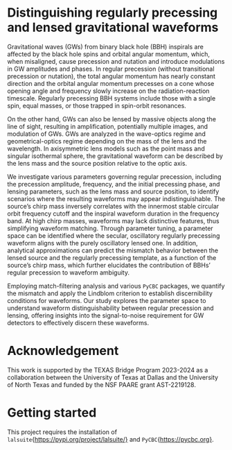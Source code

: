 # Distinguishing regularly precessing and lensed gravitational waveforms

Gravitational waves (GWs) from binary black hole (BBH) inspirals are affected by the black hole spins and orbital angular momentum, which, when misaligned, cause precession and nutation and introduce modulations in GW amplitudes and phases. In regular precession (without transitional precession or nutation), the total angular momentum has nearly constant direction and the orbital angular momentum precesses on a cone whose opening angle and frequency slowly increase on the radiation-reaction timescale. Regularly precessing BBH systems include those with a single spin, equal masses, or those trapped in spin-orbit resonances.

On the other hand, GWs can also be lensed by massive objects along the line of sight, resulting in amplification, potentially multiple images, and modulation of GWs. GWs are analyzed in the wave-optics regime and geometrical-optics regime depending on the mass of the lens and the wavelength. In axisymmetric lens models such as the point mass and singular isothermal sphere, the gravitational waveform can be described by the lens mass and the source position relative to the optic axis.

We investigate various parameters governing regular precession, including the precession amplitude, frequency, and the initial precessing phase, and lensing parameters, such as the lens mass and source position, to identify scenarios where the resulting waveforms may appear indistinguishable. The source’s chirp mass inversely correlates with the innermost stable circular orbit frequency cutoff and the inspiral waveform duration in the frequency band. At high chirp masses, waveforms may lack distinctive features, thus simplifying waveform matching. Through parameter tuning, a parameter space can be identified where the secular, oscillatory regularly precessing waveform aligns with the purely oscillatory lensed one. In addition, analytical approximations can predict the mismatch behavior between the lensed source and the regularly precessing template, as a function of the source’s chirp mass, which further elucidates the contribution of BBHs’ regular precession to waveform ambiguity.

Employing match-filtering analysis and various `PyCBC` packages, we quantify the mismatch and apply the Lindblom criterion to establish discernibility conditions for waveforms. Our study explores the parameter space to understand waveform distinguishability between regular precession and lensing, offering insights into the signal-to-noise requirement for GW detectors to effectively discern these waveforms.

# Acknowledgement

This work is supported by the TEXAS Bridge Program 2023-2024 as a collaboration between the University of Texas at Dallas and the University of North Texas and funded by the NSF PAARE grant AST-2219128.

# Getting started
This project requires the installation of `lalsuite`{https://pypi.org/project/lalsuite/} and `PyCBC`{https://pycbc.org}.
